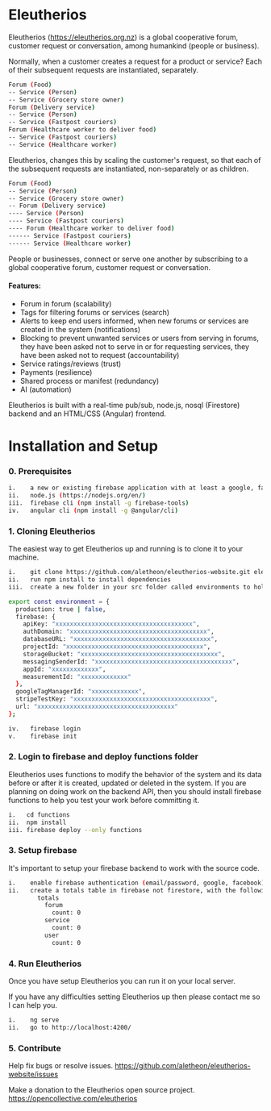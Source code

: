 # Eleutherios

Eleutherios (https://eleutherios.org.nz) is a global cooperative forum, customer request or conversation, among humankind (people or business).

Normally, when a customer creates a request for a product or service? Each of their subsequent requests are instantiated, separately.

```bash
Forum (Food)
-- Service (Person)
-- Service (Grocery store owner)
Forum (Delivery service)
-- Service (Person)
-- Service (Fastpost couriers)
Forum (Healthcare worker to deliver food)
-- Service (Fastpost couriers)
-- Service (Healthcare worker)
```

Eleutherios, changes this by scaling the customer's request, so that each of the subsequent requests are instantiated, non-separately or as children.

```bash
Forum (Food)
-- Service (Person)
-- Service (Grocery store owner)
-- Forum (Delivery service)
---- Service (Person)
---- Service (Fastpost couriers)
---- Forum (Healthcare worker to deliver food)
------ Service (Fastpost couriers)
------ Service (Healthcare worker)
```

People or businesses, connect or serve one another by subscribing to a global cooperative forum, customer request or conversation.

#### Features:

* Forum in forum (scalability)
* Tags for filtering forums or services (search)
* Alerts to keep end users informed, when new forums or services are created in the system (notifications)
* Blocking to prevent unwanted services or users from serving in forums, they have been asked not to serve in or for requesting services, they have been asked not to request (accountability)
* Service ratings/reviews (trust)
* Payments (resilience)
* Shared process or manifest (redundancy)
* AI (automation)

Eleutherios is built with a real-time pub/sub, node.js, nosql (Firestore) backend and an HTML/CSS (Angular) frontend.

# Installation and Setup

### 0. Prerequisites

```bash
i.    a new or existing firebase application with at least a google, facebook or email passwordless provider
ii.   node.js (https://nodejs.org/en/)
iii.  firebase cli (npm install -g firebase-tools)
iv.   angular cli (npm install -g @angular/cli)
```

### 1. Cloning Eleutherios

The easiest way to get Eleutherios up and running is to clone it to your machine.

```bash
i.    git clone https://github.com/aletheon/eleutherios-website.git eleutherios-website
ii.   run npm install to install dependencies
iii.  create a new folder in your src folder called environments to hold your environment (environment.prod.ts and environment.ts) variables:
```

```bash
export const environment = {
  production: true | false,
  firebase: {
    apiKey: "xxxxxxxxxxxxxxxxxxxxxxxxxxxxxxxxxxxxxx",
    authDomain: "xxxxxxxxxxxxxxxxxxxxxxxxxxxxxxxxxxxxxx",
    databaseURL: "xxxxxxxxxxxxxxxxxxxxxxxxxxxxxxxxxxxxxx",
    projectId: "xxxxxxxxxxxxxxxxxxxxxxxxxxxxxxxxxxxxxx",
    storageBucket: "xxxxxxxxxxxxxxxxxxxxxxxxxxxxxxxxxxxxxx",
    messagingSenderId: "xxxxxxxxxxxxxxxxxxxxxxxxxxxxxxxxxxxxxx",
    appId: "xxxxxxxxxxxxx",
    measurementId: "xxxxxxxxxxxxx"
  },
  googleTagManagerId: "xxxxxxxxxxxxx",
  stripeTestKey: "xxxxxxxxxxxxxxxxxxxxxxxxxxxxxxxxxxxxxx",
  url: "xxxxxxxxxxxxxxxxxxxxxxxxxxxxxxxxxxxxxx"
};
```
```bash
iv.   firebase login
v.    firebase init
```

### 2. Login to firebase and deploy functions folder

Eleutherios uses functions to modify the behavior of the system and its data before or after it is created, updated or deleted in the system.  If you are planning on doing work on the backend API, then you should install firebase functions to help you test your work before committing it.

```bash
i.   cd functions
ii.  npm install
iii. firebase deploy --only functions
```

### 3. Setup firebase

It's important to setup your firebase backend to work with the source code.

```bash
i.    enable firebase authentication (email/password, google, facebook)
ii.   create a totals table in firebase not firestore, with the following default structure:
        totals
          forum
            count: 0
          service
            count: 0
          user
            count: 0
```

### 4. Run Eleutherios

Once you have setup Eleutherios you can run it on your local server.

If you have any difficulties setting Eleutherios up then please contact me so I can help you.

```bash
i.    ng serve
ii.   go to http://localhost:4200/
```

### 5. Contribute

Help fix bugs or resolve issues.
https://github.com/aletheon/eleutherios-website/issues

Make a donation to the Eleutherios open source project.
https://opencollective.com/eleutherios
